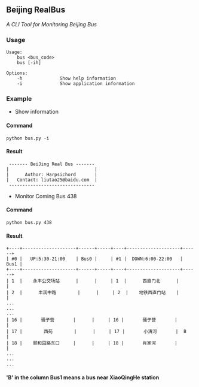 ## Beijing RealBus
*A CLI Tool for Monitoring Beijing Bus*

### Usage
```
Usage:
    bus <bus_code>
    bus [-ih]

Options:
    -h              Show help information
    -i              Show application information
```

### Example
- Show information
#### Command
```python bus.py -i```

#### Result
```
 ------- BeiJing Real Bus -------
|                                |
|      Author: Harpsichord       |
|   Contact: liutao25@baidu.com  |
 --------------------------------
```

- Monitor Coming Bus 438
#### Command
```python bus.py 438```

#### Result
```
+----+--------------------+------+-----+----+--------------------+------+
| #0 |   UP:5:30-21:00    | Bus0 |     | #1 |  DOWN:6:00-22:00   | Bus1 |
+----+--------------------+------+-----+----+--------------------+------+
| 1  |    永丰公交场站      |      |     | 1  |      西直门北      |      |
| 2  |      丰润中路        |      |     | 2  |    地铁西直门站    |      |
...
...
...
| 16 |       骚子营       |      |     | 16 |       骚子营       |      |
| 17 |        西苑        |      |     | 17 |       小清河       |  B   |
| 18 |    颐和园路东口     |      |     | 18 |       肖家河       |      |
...
...
...
```
#### 'B' in the column Bus1 means a bus near XiaoQingHe station